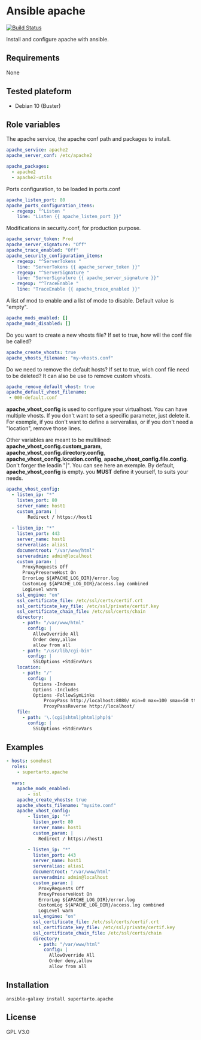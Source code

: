 # Ansible apache
[![Build Status](https://travis-ci.org/supertarto/ansible-apache.svg?branch=master)](https://travis-ci.org/supertarto/ansible-apache)

Install and configure apache with ansible.

## Requirements
None

## Tested plateform
* Debian 10 (Buster)

## Role variables
The apache service, the apache conf path and packages to install.
```yml
apache_service: apache2
apache_server_conf: /etc/apache2

apache_packages:
  - apache2
  - apache2-utils
```
Ports configuration, to be loaded in ports.conf
```yml
apache_listen_port: 80
apache_ports_configuration_items:
  - regexp: "^Listen "
    line: "Listen {{ apache_listen_port }}"
```
Modifications in security.conf, for production purpose.
```yml
apache_server_token: Prod
apache_server_signature: "Off"
apache_trace_enabled: "Off"
apache_security_configuration_items:
  - regexp: "^ServerTokens "
    line: "ServerTokens {{ apache_server_token }}"
  - regexp: "^ServerSignature "
    line: "ServerSignature {{ apache_server_signature }}"
  - regexp: "^TraceEnable "
    line: "TraceEnable {{ apache_trace_enabled }}"
```
A list of mod to enable and a list of mode to disable. Default value is "empty".
```yml
apache_mods_enabled: []
apache_mods_disabled: []
```
Do you want to create a new vhosts file? If set to true, how will the conf file be called?
```yml
apache_create_vhosts: true
apache_vhosts_filename: "my-vhosts.conf"
```
Do we need to remove the default hosts? If set to true, wich conf file need to be deleted? It can also be use to remove custom vhosts.
```yml
apache_remove_default_vhost: true
apache_default_vhost_filename:
 - 000-default.conf
```
**apache_vhost_config** is used to configure your virtualhost. You can have multiple vhosts. If you don't want to set a specific parameter, just delete it. For exemple, if you don't want to define a serveralias, or if you don't need a "location", remove those lines.

Other variables are meant to be multilined: **apache_vhost_config.custom_param**, **apache_vhost_config.directory.config**, **apache_vhost_config.location.config**, **apache_vhost_config.file.config**. Don't forger the leadin "|".
You can see here an exemple. By default, **apache_vhost_config** is empty. you **MUST** define it yourself, to suits your needs.
```yml
apache_vhost_config:
  - listen_ip: "*"
    listen_port: 80
    server_name: host1
    custom_param: |
        Redirect / https://host1
    
  - listen_ip: "*"
    listen_port: 443
    server_name: host1
    serveralias: alias1
    documentroot: "/var/www/html"
    serveradmin: admin@localhost
    custom_param: |
      ProxyRequests Off
      ProxyPreserveHost On
      ErrorLog ${APACHE_LOG_DIR}/error.log
      CustomLog ${APACHE_LOG_DIR}/access.log combined
      LogLevel warn
    ssl_engine: "on"
    ssl_certificate_file: /etc/ssl/certs/certif.crt
    ssl_certificate_key_file: /etc/ssl/private/certif.key
    ssl_certificate_chain_file: /etc/ssl/certs/chain
    directory:
      - path: "/var/www/html"
        config: |
          AllowOverride All
          Order deny,allow
          allow from all
      - path: "/usr/lib/cgi-bin"
        config: |
          SSLOptions +StdEnvVars
    location:
      - path: "/"
        config: |
          Options -Indexes
          Options -Includes
          Options -FollowSymLinks
		      ProxyPass http://localhost:8080/ min=0 max=100 smax=50 ttl=10
		      ProxyPassReverse http://localhost/
    file:
      - path: '\.(cgi|shtml|phtml|php)$'
        config: |
          SSLOptions +StdEnvVars
```

## Examples
```yml
- hosts: somehost
  roles:
    - supertarto.apache

  vars:
    apache_mods_enabled:
        - ssl
    apache_create_vhosts: true
    apache_vhosts_filename: "mysite.conf"
    apache_vhost_config:
        - listen_ip: "*"
          listen_port: 80
          server_name: host1
          custom_param: |
            Redirect / https://host1

        - listen_ip: "*"
          listen_port: 443
          server_name: host1
          serveralias: alias1
          documentroot: "/var/www/html"
          serveradmin: admin@localhost
          custom_param: |
            ProxyRequests Off
            ProxyPreserveHost On
            ErrorLog ${APACHE_LOG_DIR}/error.log
            CustomLog ${APACHE_LOG_DIR}/access.log combined
            LogLevel warn
          ssl_engine: "on"
          ssl_certificate_file: /etc/ssl/certs/certif.crt
          ssl_certificate_key_file: /etc/ssl/private/certif.key
          ssl_certificate_chain_file: /etc/ssl/certs/chain
          directory:
            - path: "/var/www/html"
              config: |
                AllowOverride All
                Order deny,allow
                allow from all            
```
## Installation
```
ansible-galaxy install supertarto.apache
```
## License
GPL V3.0
